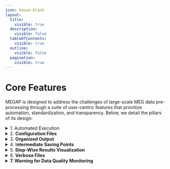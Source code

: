 ```yaml
---
icon: house-blank
layout:
  title:
    visible: true
  description:
    visible: false
  tableOfContents:
    visible: true
  outline:
    visible: false
  pagination:
    visible: true
---
```


# Core Features

MEGAP is designed to address the challenges of large-scale MEG data pre-processing through a suite of user-centric features that prioritize automation, standardization, and transparency. Below, we detail the pillars of its design:

<details>

<summary>1. Automated Execution</summary>

MEGAP runs seamlessly from start to finish without requiring manual intervention, minimizing human error and accelerating workflows. This ensures consistency across datasets, even in studies with hundreds of participants.

MEGAP processes data through a structured sequence of pre-defined steps (e.g., noise removal, artifact correction), applying each step to all subjects in a dataset before advancing to the next stage. The core of the MEGAP  is a Python script (`MEGAP.py`) that orchestrates the entire pre-processing workflow. This script imports all necessary modules and executes each step sequentially, from data initialization to final artifact removal. Below is a snippet of the script showcasing its structure and functionality.

```
subject_ids = list_files()

for subject_id in subject_ids:

    subject_id = [subject_id]  

    # 1. Crop the data segments containing extraneous data for each subject ID.
    chpi_crop(subject_id)

    # 2. Detect and mark flat channels in the MEG data for each subject ID.
    flat_channel(subject_id)

    # 3. Plot the power spectral density (PSD) of the MEG data for each subject ID, with the label "data".
    plot_psd(subject_id, label="data")

    # # # 4. Estimate the head position for each subject ID.
    head_position(subject_id)

    # 5. Plot the estimated head position for each subject ID.
    plot_head_position(subject_id)

    # 6. Filter the continuous head position indicator (cHPI) signals in the MEG data for each subject ID.
    filter_chpi(subject_id)
    .
    .
    .
```

</details>

<details>

<summary>2. <strong>Configuration Files</strong></summary>

While defaults are optimized for most datasets, MEGAP allows users to adjust parameters via customizable configuration files. This flexibility ensures adaptability to unique experimental needs without compromising the pipeline’s structure.

The `config` folder in MEGAP houses all files required to customize and control the pipeline’s behavior. Located at `result/config/`, it includes the primary configuration file (`pipeline_config.cfg`), which defines parameters for each processing step. By centralizing settings and resources, the `config` folder ensures reproducibility, simplifies adjustments, and maintains a clean separation between raw data, outputs, and pipeline logic.

{% code overflow="wrap" %}
```
"filter_chpi": {
    "include_line": false,
    "t_step": 0.001,
    "t_window": 0.2,
    "ext_order": 1,
    "allow_line_only": false
},
"head_position": {
    "amplitudes": {
        "t_step_min": 0.25,
        "t_window": "auto",
        "ext_order": 1,
        "tmin": 0,
        "tmax": null
    },
    .
    .
    .
```
{% endcode %}

</details>

<details>

<summary>3. <strong>Organized Output</strong></summary>

The MEGAP pipeline requires input data to be organized in the Brain Imaging Data Structure (BIDS) format, located in the `/raw/` folder, ensuring consistency and compatibility with neuroimaging standards. All outputs are systematically organized into participant-specific folders within the `result/` directory, following the MEG-BIDS extension for final processed data. This structured approach ensures seamless integration with downstream tools and simplifies data sharing and collaboration.

For a full breakdown of the folder structure and BIDS conventions, see [MEGAP Folder Structure Documentation](folder-structure.md).

</details>

<details>

<summary>4. I<strong>ntermediate Saving Points</strong></summary>

MEGAP saves outputs at every processing stage, allowing users to restart or resume the pipeline from any intermediate point. This capability is particularly valuable for debugging, fine-tuning parameters, or managing interruptions in large-scale analyses. Outputs from each function are systematically stored in dedicated, function-specific folders (e.g., `/filter_chpi/`), ensuring organized and easily traceable results.

The script is built to handle interruptions seamlessly, enabling users to pick up from the last completed step without reprocessing. Additionally, users can customize workflows by commenting out unnecessary steps in the main script, providing flexibility while maintaining the pipeline’s automated structure.

</details>

<details>

<summary>5. <strong>Step-Wise Results Visualization</strong></summary>

At every stage of the MEGAP pipeline, visual summaries (e.g., power spectra, sensor topography plots) are automatically generated to provide immediate feedback on the results. These plots, such as PSDs  before and after noise removal, allow users to visually verify the effectiveness of each step, ensuring transparency and confidence in the pre-processing outcomes.&#x20;

</details>

<details>

<summary>6. <strong>Verbose Files</strong></summary>

Detailed logs are created at each step, documenting progress and diagnostic information. These logs, combined with the visual outputs, enable users to validate intermediate results, troubleshoot issues, and ensure the pipeline is performing as expected.

MEGAP verbose files for each subject, saved in the `/result/verbose/` folder with the naming convention `subject.txt`. These files capture all printed outputs from every function, providing a detailed, step-by-step record of the pipeline’s execution. Each step is clearly separated by its name (e.g., `multi_taper_removal`), and the start time of the step is logged for tracking progress. Additionally, the configuration parameters used for that step are included, making it easier to debug or reproduce results.

For example, a snippet from a verbose file might look like this:

```
____________________multi_taper_removal____________________
Start time: 2025-01-01 12:00:00 

Config= {'min_freq': 10, 'max_freq': 260, 'freqs': None, 'method': 'spectrum_fit', 'mt_bandwidth': 4, 'p_value': 0.05}

Folder 'MEGAP/result/multi_taper_removal' created successfully.
Detected notch frequencies (Hz):
     40.00 :    1
    100.00 :   10
    150.00 :   29
10 260
Writing /MEGAP/result/multi_taper_removal/sub-CC10.fif
Closing /MEGAP/result/multi_taper_removal/sub-CC10.fif
[done]
```

</details>



<details>

<summary><strong>7. Warning for Data Quality Monitoring</strong></summary>

MEGAP includes a warning system to simplify pre-processing reporting and ensure data quality. This system generates a warning text file in the `result/warning/` folder, which flags potential issues based on user-defined thresholds. These thresholds are specified in the `pipeline_config.cfg` file under the `warning` section, allowing users to customize sensitivity for various metrics. For example:

```markup
"warning": {
    "muscle": 10,        # Percentage of data affected by muscle artifacts
    "movement": 0.003,   # Maximum head movement (in meters)
    "zapline_plus": 30,  # Maximum number of line noise components removed per coil type
    "bad_channel": 6,    # Maximum number of bad channels detected
    "ica": 5             # Maximum number of ICA components rejected
}
```

If any of these thresholds are exceeded during processing, a warning is logged in the text file. For instance:

```markup
__________Zapline_Plus__________
Warning: zapline_plus removed 38.0 magnetometer components, which exceeds the threshold of 30 components.
This suggests the presence of significant line noise in the data. Please check the magnetometer data.

__________Muscle Artifact__________
muscle annotations covering 60.30s, more than 10.0% of total duration (400.00s). Check the data and Z-score parameter (current value: 15).

__________Bad Channel__________
Warning: 22 bad channels detected, exceeding the threshold of 6 bad channels.
There are 22 bad channels out of 248 total channels in the dataset.
Please check the bad channels and consider reprocessing or correcting the data.

```

</details>
